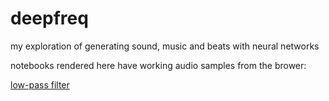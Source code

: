 # deepfreq
my exploration of generating sound, music and beats with neural networks

notebooks rendered here have working audio samples from the brower:

[low-pass filter](http://nbviewer.jupyter.org/github/dwiel/deepfreq/blob/master/low_pass_filter.ipynb)
